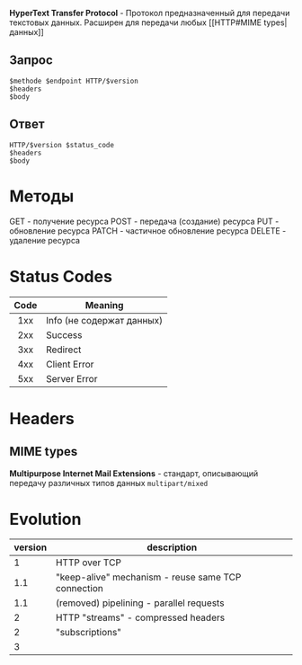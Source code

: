 **HyperText Transfer Protocol** - Протокол предназначенный для передачи текстовых данных. Расширен для передачи любых [[HTTP#MIME types|данных]]

## Запрос
```shell
$methode $endpoint HTTP/$version
$headers
$body
```
## Ответ
```shell
HTTP/$version $status_code
$headers
$body
```

# Методы
GET - получение ресурса
POST - передача (создание) ресурса
PUT - обновление ресурса
PATCH - частичное обновление ресурса
DELETE - удаление ресурса

# Status Codes
| Code | Meaning                   |
|:----:| ------------------------- |
| 1xx  | Info (не содержат данных) |
| 2xx  | Success                   |
| 3xx  | Redirect                  |
| 4xx  | Client Error              |
| 5xx  | Server Error              |

# Headers

## MIME types
**Multipurpose Internet Mail Extensions** - стандарт, описывающий передачу различных типов данных `multipart/mixed`

# Evolution
| version | description                                        |
| ------- | -------------------------------------------------- |
| 1       | HTTP over TCP                                      |
| 1.1     | "keep-alive" mechanism - reuse same TCP connection |
| 1.1     | (removed) pipelining - parallel requests           |
| 2       | HTTP "streams" - compressed headers                |
| 2       | "subscriptions"                                    |
| 3       |                                                    |
